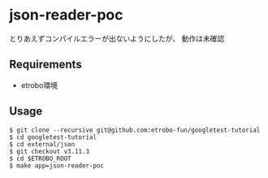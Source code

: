 # json-reader-poc

とりあえずコンパイルエラーが出ないようにしたが、
動作は未確認

## Requirements

- etrobo環境

## Usage

```console
$ git clone --recursive git@github.com:etrobo-fun/googletest-tutorial
$ cd googletest-tutorial
$ cd external/json
$ git checkout v3.11.3
$ cd $ETROBO_ROOT
$ make app=json-reader-poc
```
